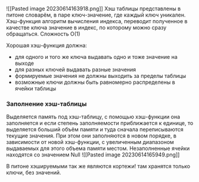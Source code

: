 ![[Pasted image 20230614163918.png]]
Хэш таблицы представлены в питоне  словарём, в паре ключ-значение, где каждый ключ уникален.
Хэш-функция алгоритм вычисления индекса, переводит полученное в качестве ключа значение в индекс, по которому можно сразу обращаться. Сложность О(1)

Хорошая хэш-функция должна:
- для одного и того же ключа выдавать одно и тоже значение на выходе
- для разных ключей выдавать разные значения
- формируемые значения не должны выходить за пределы таблицы
- возможные ключи должны быть равномерно распределены в ячейки таблицы

### Заполнение хэш-таблицы
Выделяется память под хэш-таблицу, с помощью хэш-функции она заполняется и если степень заполняемости приближается к единице, то выделяется больший объём памяти и туда сначала переписываются текущие значения. При этом они заполняются в новом порядке, в зависимости от новой хэш-функции, с увеличенным диапазоном выдаваемых для этого объема памяти местом. Незаполненные ячейки находятся со значением Null
![[Pasted image 20230614165949.png]]


В питоне хэшируемыми так же являются кортежи! там хранятся только ключи, без значений.
